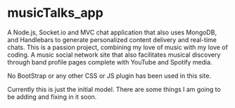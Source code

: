# musicTalks_app

A Node.js, Socket.io and MVC chat application that also uses MongoDB, and Handlebars to generate personalized content delivery and real-time chats.  This is a passion project, combining my love of music with my love of coding. A music social network site that also facilitates musical discovery through band profile pages complete with YouTube and Spotify media.

No BootStrap or any other CSS or JS plugin has been used in this site.



Currently this is just the initial model. There are some things I am going to be adding and fixing in it soon.
